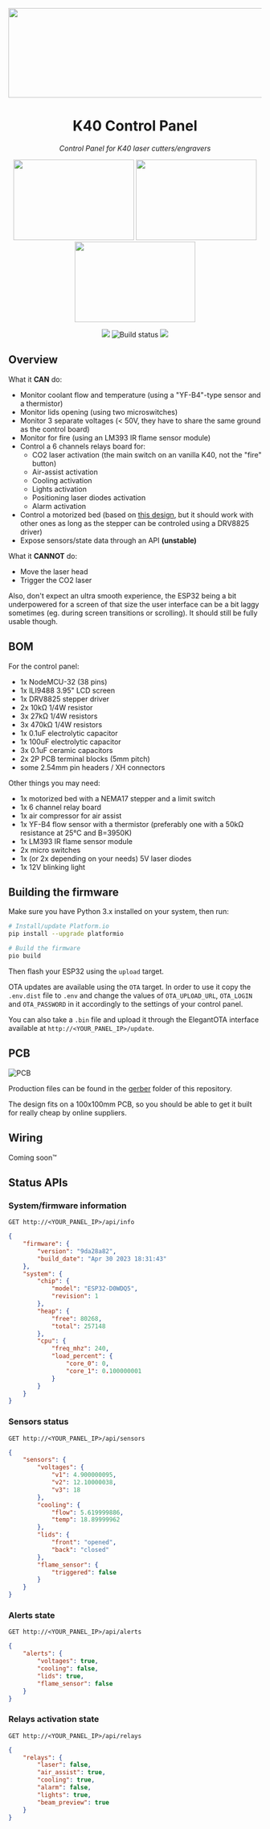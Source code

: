 <p align="center">
  <img width="640" height="178" src="images/banner.png">
</p>

<h1 align="center">K40 Control Panel</h1>

<p align="center"><i>Control Panel for K40 laser cutters/engravers</i></p>

<p align="center">
    <img width="240" height="160" src="images/screenshot-status.jpg">
    <img width="240" height="160" src="images/screenshot-controls.jpg">
    <img width="240" height="160" src="images/screenshot-bed.jpg">
</p>

<p align="center">
    <a title="License" href="https://github.com/Lyrkan/K40-Control-Panel/blob/master/LICENSE"><img src="https://img.shields.io/github/license/Lyrkan/K40-Control-Panel.svg"></a>
    <img alt="Build status" src="https://github.com/Lyrkan/K40-Control-Panel/actions/workflows/build-main.yml/badge.svg">
    <a title="Last release"><img src="https://img.shields.io/github/release/Lyrkan/K40-Control-Panel.svg"></a>
</p>

## Overview

What it **CAN** do:

-   Monitor coolant flow and temperature (using a "YF-B4"-type sensor and a thermistor)
-   Monitor lids opening (using two microswitches)
-   Monitor 3 separate voltages (< 50V, they have to share the same ground as the control board)
-   Monitor for fire (using an LM393 IR flame sensor module)
-   Control a 6 channels relays board for:
    -   CO2 laser activation (the main switch on an vanilla K40, not the "fire" button)
    -   Air-assist activation
    -   Cooling activation
    -   Lights activation
    -   Positioning laser diodes activation
    -   Alarm activation
-   Control a motorized bed (based on [this design](https://civade.com/post/2020/08/23/D%c3%a9coupe-laser-CO2-K40-:-R%c3%a9alisation-d-un-lit-motoris%c3%a9), but it should work with other ones as long as the stepper can be controled using a DRV8825 driver)
-   Expose sensors/state data through an API **(unstable)**

What it **CANNOT** do:

-   Move the laser head
-   Trigger the CO2 laser

Also, don't expect an ultra smooth experience, the ESP32 being a bit underpowered for a screen of that size the user interface can be a bit laggy sometimes (eg. during screen transitions or scrolling). It should still be fully usable though.

## BOM

For the control panel:

-   1x NodeMCU-32 (38 pins)
-   1x ILI9488 3.95" LCD screen
-   1x DRV8825 stepper driver
-   2x 10kΩ 1/4W resistor
-   3x 27kΩ 1/4W resistors
-   3x 470kΩ 1/4W resistors
-   1x 0.1uF electrolytic capacitor
-   1x 100uF electrolytic capacitor
-   3x 0.1uF ceramic capacitors
-   2x 2P PCB terminal blocks (5mm pitch)
-   some 2.54mm pin headers / XH connectors

Other things you may need:

-   1x motorized bed with a NEMA17 stepper and a limit switch
-   1x 6 channel relay board
-   1x air compressor for air assist
-   1x YF-B4 flow sensor with a thermistor (preferably one with a 50kΩ resistance at 25°C and B=3950K)
-   1x LM393 IR flame sensor module
-   2x micro switches
-   1x (or 2x depending on your needs) 5V laser diodes
-   1x 12V blinking light

## Building the firmware

Make sure you have Python 3.x installed on your system, then run:

```sh
# Install/update Platform.io
pip install --upgrade platformio

# Build the firmware
pio build
```

Then flash your ESP32 using the `upload` target.

OTA updates are available using the `OTA` target. In order to use it copy the `.env.dist` file to `.env` and change the values of `OTA_UPLOAD_URL`, `OTA_LOGIN` and `OTA_PASSWORD` in it accordingly to the settings of your control panel.

You can also take a `.bin` file and upload it through the ElegantOTA interface available at `http://<YOUR_PANEL_IP>/update`.

## PCB

![PCB](/images/pcb-3d.png)

Production files can be found in the [gerber](/gerber) folder of this repository.

The design fits on a 100x100mm PCB, so you should be able to get it built for really cheap by online suppliers.

## Wiring

Coming soon™

## Status APIs

### System/firmware information

```
GET http://<YOUR_PANEL_IP>/api/info
```

```json
{
    "firmware": {
        "version": "9da28a82",
        "build_date": "Apr 30 2023 18:31:43"
    },
    "system": {
        "chip": {
            "model": "ESP32-D0WDQ5",
            "revision": 1
        },
        "heap": {
            "free": 80268,
            "total": 257148
        },
        "cpu": {
            "freq_mhz": 240,
            "load_percent": {
                "core_0": 0,
                "core_1": 0.100000001
            }
        }
    }
}
```

### Sensors status

```
GET http://<YOUR_PANEL_IP>/api/sensors
```

```json
{
    "sensors": {
        "voltages": {
            "v1": 4.900000095,
            "v2": 12.10000038,
            "v3": 18
        },
        "cooling": {
            "flow": 5.619999886,
            "temp": 18.89999962
        },
        "lids": {
            "front": "opened",
            "back": "closed"
        },
        "flame_sensor": {
            "triggered": false
        }
    }
}
```

### Alerts state

```
GET http://<YOUR_PANEL_IP>/api/alerts
```

```json
{
    "alerts": {
        "voltages": true,
        "cooling": false,
        "lids": true,
        "flame_sensor": false
    }
}
```

### Relays activation state

```
GET http://<YOUR_PANEL_IP>/api/relays
```

```json
{
    "relays": {
        "laser": false,
        "air_assist": true,
        "cooling": true,
        "alarm": false,
        "lights": true,
        "beam_preview": true
    }
}
```
